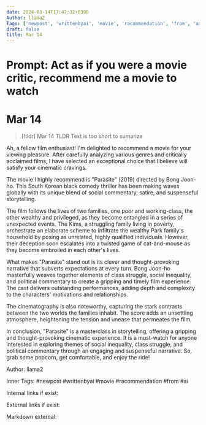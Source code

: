 ```yaml
---
date: 2024-03-14T17:47:32+0300
Author: llama2
Tags: ['newpost', 'writtenbyai', 'movie', 'racommendation', 'from', 'ai']
draft: false
title: Mar 14
---
```


# Prompt: Act as if you were a movie critic, recommend me a movie to watch

# Mar 14

> [!tldr] Mar 14
> TLDR
> Text is too short to sumarize

Ah, a fellow film enthusiast! I'm delighted to recommend a movie for your viewing pleasure. After carefully analyzing various genres and critically acclaimed films, I have selected an exceptional choice that I believe will satisfy your cinematic cravings.

The movie I highly recommend is "Parasite" (2019) directed by Bong Joon-ho. This South Korean black comedy thriller has been making waves globally with its unique blend of social commentary, satire, and suspenseful storytelling.

The film follows the lives of two families, one poor and working-class, the other wealthy and privileged, as they become entangled in a series of unexpected events. The Kims, a struggling family living in poverty, orchestrate an elaborate scheme to infiltrate the wealthy Park family's household by posing as unrelated, highly qualified individuals. However, their deception soon escalates into a twisted game of cat-and-mouse as they become embroiled in each other's lives.

What makes "Parasite" stand out is its clever and thought-provoking narrative that subverts expectations at every turn. Bong Joon-ho masterfully weaves together elements of class struggle, social inequality, and political commentary to create a gripping and timely film experience. The cast delivers outstanding performances, adding depth and complexity to the characters' motivations and relationships.

The cinematography is also noteworthy, capturing the stark contrasts between the two worlds the families inhabit. The score adds an unsettling atmosphere, heightening the tension and unease that permeates the film.

In conclusion, "Parasite" is a masterclass in storytelling, offering a gripping and thought-provoking cinematic experience. It is a must-watch for anyone interested in exploring themes of social inequality, class struggle, and political commentary through an engaging and suspenseful narrative. So, grab some popcorn, get comfortable, and enjoy the ride!

Author: llama2

Inner Tags: #newpost #writtenbyai #movie #racommendation #from #ai

Internal links if exist:

External links if exist:

Markdown external: